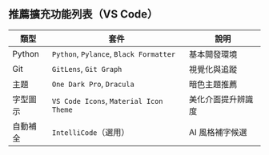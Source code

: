 ## 推薦擴充功能列表（VS Code）

| 類型     | 套件                                     | 說明        |
| ------ | -------------------------------------- | --------- |
| Python | `Python`, `Pylance`, `Black Formatter` | 基本開發環境    |
| Git    | `GitLens`, `Git Graph`                 | 視覺化與追蹤    |
| 主題     | `One Dark Pro`, `Dracula`              | 暗色主題推薦    |
| 字型圖示   | `VS Code Icons`, `Material Icon Theme` | 美化介面提升辨識度 |
| 自動補全   | `IntelliCode`（選用）                      | AI 風格補字候選 |
